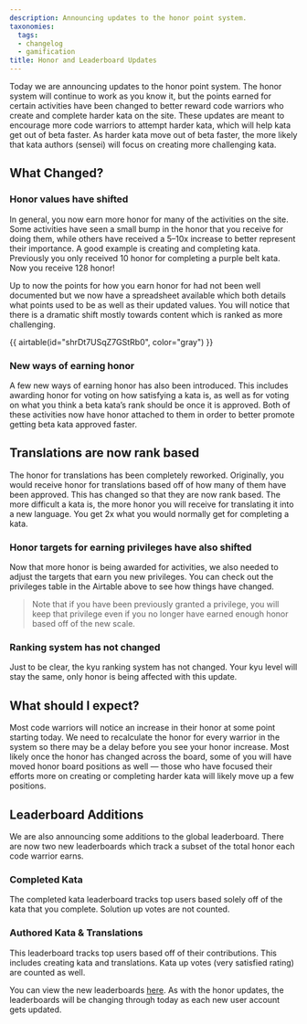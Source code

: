 ```yaml
---
description: Announcing updates to the honor point system.
taxonomies:
  tags:
  - changelog
  - gamification
title: Honor and Leaderboard Updates
---
```


Today we are announcing updates to the honor point system. The honor system will continue to work as you know it, but the points earned for certain activities have been changed to better reward code warriors who create and complete harder kata on the site. These updates are meant to encourage more code warriors to attempt harder kata, which will help kata get out of beta faster. As harder kata move out of beta faster, the more likely that kata authors (sensei) will focus on creating more challenging kata.

## What Changed?

### Honor values have shifted

In general, you now earn more honor for many of the activities on the site. Some activities have seen a small bump in the honor that you receive for doing them, while others have received a 5–10x increase to better represent their importance. A good example is creating and completing kata. Previously you only received 10 honor for completing a purple belt kata. Now you receive 128 honor!

Up to now the points for how you earn honor for had not been well documented but we now have a spreadsheet available which both details what points used to be as well as their updated values. You will notice that there is a dramatic shift mostly towards content which is ranked as more challenging.

{{ airtable(id="shrDt7USqZ7GStRb0", color="gray") }}

### New ways of earning honor

A few new ways of earning honor has also been introduced. This includes awarding honor for voting on how satisfying a kata is, as well as for voting on what you think a beta kata’s rank should be once it is approved. Both of these activities now have honor attached to them in order to better promote getting beta kata approved faster.

## Translations are now rank based

The honor for translations has been completely reworked. Originally, you would receive honor for translations based off of how many of them have been approved. This has changed so that they are now rank based. The more difficult a kata is, the more honor you will receive for translating it into a new language. You get 2x what you would normally get for completing a kata.

### Honor targets for earning privileges have also shifted

Now that more honor is being awarded for activities, we also needed to adjust the targets that earn you new privileges. You can check out the privileges table in the Airtable above to see how things have changed.

> Note that if you have been previously granted a privilege, you will keep that privilege even if you no longer have earned enough honor based off of the new scale.

### Ranking system has not changed

Just to be clear, the kyu ranking system has not changed. Your kyu level will stay the same, only honor is being affected with this update.

## What should I expect?

Most code warriors will notice an increase in their honor at some point starting today. We need to recalculate the honor for every warrior in the system so there may be a delay before you see your honor increase. Most likely once the honor has changed across the board, some of you will have moved honor board positions as well — those who have focused their efforts more on creating or completing harder kata will likely move up a few positions.

## Leaderboard Additions

We are also announcing some additions to the global leaderboard. There are now two new leaderboards which track a subset of the total honor each code warrior earns.

### Completed Kata

The completed kata leaderboard tracks top users based solely off of the kata that you complete. Solution up votes are not counted.

### Authored Kata & Translations

This leaderboard tracks top users based off of their contributions. This includes creating kata and translations. Kata up votes (very satisfied rating) are counted as well.

You can view the new leaderboards [here](https://www.codewars.com/users/leaderboard). As with the honor updates, the leaderboards will be changing through today as each new user account gets updated.
